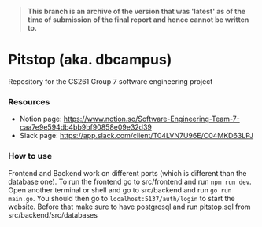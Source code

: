 > **This branch is an archive of the version that was 'latest' as of the time of submission of the final report and hence cannot be written to.**

# Pitstop (aka. dbcampus)
Repository for the CS261 Group 7 software engineering project

### Resources
* Notion page: https://www.notion.so/Software-Engineering-Team-7-caa7e9e594db4bb9bf90858e09e32d39
* Slack page: https://app.slack.com/client/T04LVN7U96E/C04MKD63LPJ

### How to use
Frontend and Backend work on different ports (which is different than the database one). To run the frontend go to src/frontend and run `npm run dev`. Open another terminal or shell and go to src/backend and run `go run main.go`. You should then go to `localhost:5137/auth/login` to start the website. Before that make sure to have postgresql and run pitstop.sql from src/backend/src/databases
